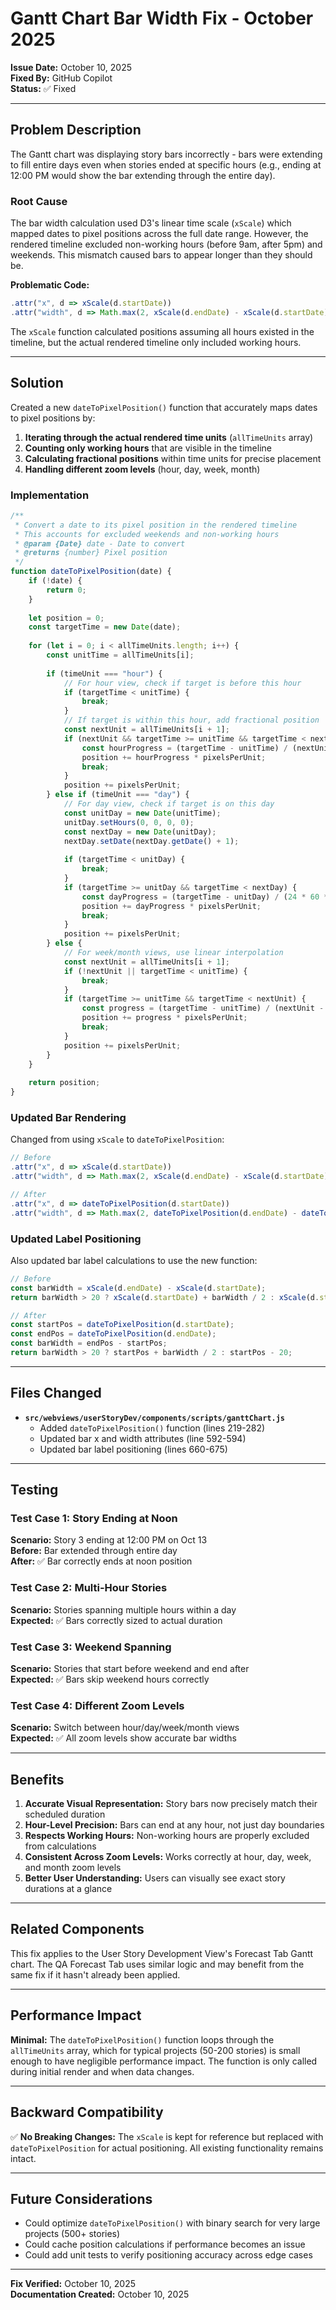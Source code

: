 # Gantt Chart Bar Width Fix - October 2025

**Issue Date:** October 10, 2025  
**Fixed By:** GitHub Copilot  
**Status:** ✅ Fixed

---

## Problem Description

The Gantt chart was displaying story bars incorrectly - bars were extending to fill entire days even when stories ended at specific hours (e.g., ending at 12:00 PM would show the bar extending through the entire day).

### Root Cause

The bar width calculation used D3's linear time scale (`xScale`) which mapped dates to pixel positions across the full date range. However, the rendered timeline excluded non-working hours (before 9am, after 5pm) and weekends. This mismatch caused bars to appear longer than they should be.

**Problematic Code:**
```javascript
.attr("x", d => xScale(d.startDate))
.attr("width", d => Math.max(2, xScale(d.endDate) - xScale(d.startDate)))
```

The `xScale` function calculated positions assuming all hours existed in the timeline, but the actual rendered timeline only included working hours.

---

## Solution

Created a new `dateToPixelPosition()` function that accurately maps dates to pixel positions by:

1. **Iterating through the actual rendered time units** (`allTimeUnits` array)
2. **Counting only working hours** that are visible in the timeline
3. **Calculating fractional positions** within time units for precise placement
4. **Handling different zoom levels** (hour, day, week, month)

### Implementation

```javascript
/**
 * Convert a date to its pixel position in the rendered timeline
 * This accounts for excluded weekends and non-working hours
 * @param {Date} date - Date to convert
 * @returns {number} Pixel position
 */
function dateToPixelPosition(date) {
    if (!date) {
        return 0;
    }
    
    let position = 0;
    const targetTime = new Date(date);
    
    for (let i = 0; i < allTimeUnits.length; i++) {
        const unitTime = allTimeUnits[i];
        
        if (timeUnit === "hour") {
            // For hour view, check if target is before this hour
            if (targetTime < unitTime) {
                break;
            }
            // If target is within this hour, add fractional position
            const nextUnit = allTimeUnits[i + 1];
            if (nextUnit && targetTime >= unitTime && targetTime < nextUnit) {
                const hourProgress = (targetTime - unitTime) / (nextUnit - unitTime);
                position += hourProgress * pixelsPerUnit;
                break;
            }
            position += pixelsPerUnit;
        } else if (timeUnit === "day") {
            // For day view, check if target is on this day
            const unitDay = new Date(unitTime);
            unitDay.setHours(0, 0, 0, 0);
            const nextDay = new Date(unitDay);
            nextDay.setDate(nextDay.getDate() + 1);
            
            if (targetTime < unitDay) {
                break;
            }
            if (targetTime >= unitDay && targetTime < nextDay) {
                const dayProgress = (targetTime - unitDay) / (24 * 60 * 60 * 1000);
                position += dayProgress * pixelsPerUnit;
                break;
            }
            position += pixelsPerUnit;
        } else {
            // For week/month views, use linear interpolation
            const nextUnit = allTimeUnits[i + 1];
            if (!nextUnit || targetTime < unitTime) {
                break;
            }
            if (targetTime >= unitTime && targetTime < nextUnit) {
                const progress = (targetTime - unitTime) / (nextUnit - unitTime);
                position += progress * pixelsPerUnit;
                break;
            }
            position += pixelsPerUnit;
        }
    }
    
    return position;
}
```

### Updated Bar Rendering

Changed from using `xScale` to `dateToPixelPosition`:

```javascript
// Before
.attr("x", d => xScale(d.startDate))
.attr("width", d => Math.max(2, xScale(d.endDate) - xScale(d.startDate)))

// After
.attr("x", d => dateToPixelPosition(d.startDate))
.attr("width", d => Math.max(2, dateToPixelPosition(d.endDate) - dateToPixelPosition(d.startDate)))
```

### Updated Label Positioning

Also updated bar label calculations to use the new function:

```javascript
// Before
const barWidth = xScale(d.endDate) - xScale(d.startDate);
return barWidth > 20 ? xScale(d.startDate) + barWidth / 2 : xScale(d.startDate) - 20;

// After
const startPos = dateToPixelPosition(d.startDate);
const endPos = dateToPixelPosition(d.endDate);
const barWidth = endPos - startPos;
return barWidth > 20 ? startPos + barWidth / 2 : startPos - 20;
```

---

## Files Changed

- **`src/webviews/userStoryDev/components/scripts/ganttChart.js`**
  - Added `dateToPixelPosition()` function (lines 219-282)
  - Updated bar x and width attributes (line 592-594)
  - Updated bar label positioning (lines 660-675)

---

## Testing

### Test Case 1: Story Ending at Noon
**Scenario:** Story 3 ending at 12:00 PM on Oct 13  
**Before:** Bar extended through entire day  
**After:** ✅ Bar correctly ends at noon position

### Test Case 2: Multi-Hour Stories
**Scenario:** Stories spanning multiple hours within a day  
**Expected:** ✅ Bars correctly sized to actual duration

### Test Case 3: Weekend Spanning
**Scenario:** Stories that start before weekend and end after  
**Expected:** ✅ Bars skip weekend hours correctly

### Test Case 4: Different Zoom Levels
**Scenario:** Switch between hour/day/week/month views  
**Expected:** ✅ All zoom levels show accurate bar widths

---

## Benefits

1. **Accurate Visual Representation:** Story bars now precisely match their scheduled duration
2. **Hour-Level Precision:** Bars can end at any hour, not just day boundaries
3. **Respects Working Hours:** Non-working hours are properly excluded from calculations
4. **Consistent Across Zoom Levels:** Works correctly at hour, day, week, and month zoom levels
5. **Better User Understanding:** Users can visually see exact story durations at a glance

---

## Related Components

This fix applies to the User Story Development View's Forecast Tab Gantt chart. The QA Forecast Tab uses similar logic and may benefit from the same fix if it hasn't already been applied.

---

## Performance Impact

**Minimal:** The `dateToPixelPosition()` function loops through the `allTimeUnits` array, which for typical projects (50-200 stories) is small enough to have negligible performance impact. The function is only called during initial render and when data changes.

---

## Backward Compatibility

✅ **No Breaking Changes:** The `xScale` is kept for reference but replaced with `dateToPixelPosition` for actual positioning. All existing functionality remains intact.

---

## Future Considerations

- Could optimize `dateToPixelPosition()` with binary search for very large projects (500+ stories)
- Could cache position calculations if performance becomes an issue
- Could add unit tests to verify positioning accuracy across edge cases

---

**Fix Verified:** October 10, 2025  
**Documentation Created:** October 10, 2025
